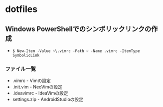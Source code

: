 # dotfiles

## Windows PowerShellでのシンボリックリンクの作成
* ```$ New-Item -Value ~\.vimrc -Path ~ -Name .vimrc -ItemType SymbolicLink```

### ファイル一覧
* .vimrc - Vimの設定
* .init.vim - NeoVimの設定
* .ideavimrc - IdeaVimの設定
* settings.zip - AndroidStudioの設定
